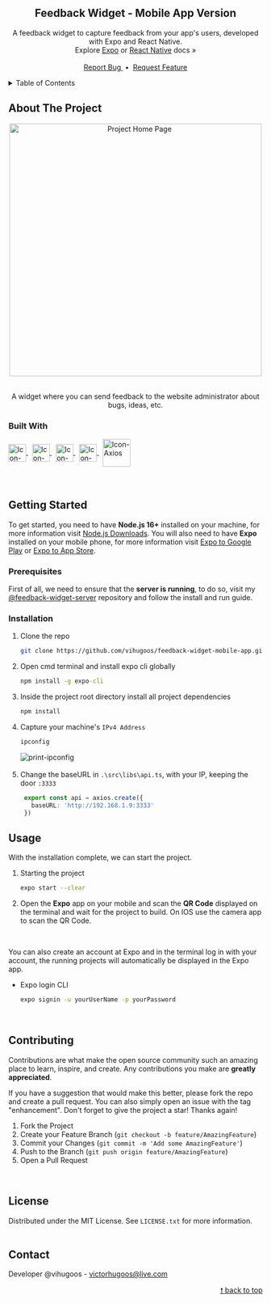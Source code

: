 <div id="top"> </div>

<!---- PROJECT LOGO ----> 
<div align="center">

  <h2 align="center"> 
    Feedback Widget - Mobile App Version 
  </h2>
  
  <p align="center">
    A feedback widget to capture feedback from your app's users, developed with Expo and React Native. <br/>
    Explore <a href="https://docs.expo.dev/">Expo</a> or <a href="https://reactnative.dev/docs/getting-started">React Native</a> docs &#187; <br/> <br/>
    <a href="https://github.com/vihugoos/feedback-widget-mobile/issues"> Report Bug </a> &nbsp;•&nbsp;
    <a href="https://github.com/vihugoos/feedback-widget-mobile/issues"> Request Feature </a>
  </p>
</div>


<!---- TABLE OF CONTENTS ----> 
<details>
  <summary> Table of Contents </summary>
  <ol>
    <li>
      <a href="#about-the-project"> About The Project </a>
      <ul>
        <li><a href="#built-with"> Built With </a></li>
      </ul>
    </li>
    <li>
      <a href="#getting-started"> Getting Started </a>
      <ul>
        <li><a href="#prerequisites"> Prerequisites </a></li>
        <li><a href="#installation"> Installation </a></li>
      </ul>
    </li>
    <li><a href="#usage"> Usage </a></li>
    <li><a href="#contributing"> Contributing </a></li>
    <li><a href="#license"> License </a></li>
    <li><a href="#contact"> Contact </a></li>
  </ol>
</details>


<!---- THE PROJECT ---->
## About The Project

<div align="center">
  <img src="https://user-images.githubusercontent.com/44311634/178160642-be38b691-954f-4e5c-a0fa-16acc0c4700f.gif" align="center" height="500" alt="Project Home Page">
  <br/> <br/> 
  <p> A widget where you can send feedback to the website administrator about bugs, ideas, etc. </p>
</div>

### Built With 

<div style="display: inline_block">
    <!-- Icon Node.js --> 
    <a href="https://nodejs.org/en/docs/"> 
      <img align="center" alt="Icon-Node.js" height="35" src="https://cdn.jsdelivr.net/gh/devicons/devicon/icons/nodejs/nodejs-original.svg"> 
    </a> &nbsp;
    <!-- Icon TypeScript --> 
    <a href="https://www.typescriptlang.org/docs/"> 
      <img align="center" alt="Icon-TypeScript" height="35" src="https://cdn.jsdelivr.net/gh/devicons/devicon/icons/typescript/typescript-original.svg"> 
    </a> &nbsp;
    <!-- Icon Expo --> 
    <a href="https://docs.expo.dev/"> 
      <img align="center" alt="Icon-Expo" height="35" src="https://user-images.githubusercontent.com/44311634/178088819-374d1241-cef7-4f68-b400-4a33ccec45e2.png"> 
    </a> &nbsp;
    <!-- Icon React -->
    <a href="https://reactjs.org/docs/getting-started.html"> 
      <img align="center" alt="Icon-React" height="35" src="https://user-images.githubusercontent.com/44311634/178088844-02a9c9ba-28b9-4ef6-87f0-d12d52ceaf0b.png"> 
    </a> &nbsp;
    <!-- Icon Axios -->
    <a href="https://axios-http.com/docs/intro"> 
      <img align="center" alt="Icon-Axios" height="55" src="https://user-images.githubusercontent.com/44311634/178089407-0176462e-7e60-4f4f-9ad8-5429a22b2c5c.png"> 
    </a>
</div>

<br/>
<br/>


<!---- GETTING STARTED ----> 
## Getting Started

To get started, you need to have <strong>Node.js 16+</strong> installed on your machine, for more information visit <a href="https://nodejs.org/en/download/"> Node.js Downloads</a>. You will also need to have <strong>Expo</strong> installed on your mobile phone, for more information visit <a href="https://play.google.com/store/apps/details?id=host.exp.exponent">Expo to Google Play</a> or <a href="https://apps.apple.com/app/expo-go/id982107779">Expo to App Store</a>. 


### Prerequisites 

First of all, we need to ensure that the <strong>server is running</strong>, to do so, visit my <a href="https://github.com/vihugoos/feedback-widget-server">@feedback-widget-server</a> repository and follow the install and run guide. 


### Installation 

1. Clone the repo 
   ```bash
   git clone https://github.com/vihugoos/feedback-widget-mobile-app.git
   ```
2. Open cmd terminal and install expo cli globally 
   ```cmd
   npm install -g expo-cli
   ```
3. Inside the project root directory install all project dependencies 
   ```cmd
   npm install
   ```
4. Capture your machine's `IPv4 Address`
   ```cmd
   ipconfig
   ```
   <img align="center" alt="print-ipconfig" src="https://user-images.githubusercontent.com/44311634/178123996-7183d436-2bd2-4f5e-b8ac-2ecd8f3d0737.jpg">
   <br/> <br/> 
5. Change the baseURL in `.\src\libs\api.ts`, with your IP, keeping the door `:3333` 
   ```ts
    export const api = axios.create({
      baseURL: 'http://192.168.1.9:3333'
    })
   ```
 

<!---- USAGE EXAMPLES ----> 
## Usage

With the installation complete, we can start the project.

1. Starting the project 
   ```bash
   expo start --clear 
   ```


2. Open the <strong>Expo</strong> app on your mobile and scan the <strong>QR Code</strong> displayed on the terminal and wait for the project to build. On IOS use the camera app to scan the QR Code. 

<br/>

You can also create an account at Expo and in the terminal log in with your account, the running projects will automatically be displayed in the Expo app.

* Expo login CLI
   ```bash
   expo signin -u yourUserName -p yourPassword 
   ```
<br/> 


<!---- CONTRIBUTING ---->
## Contributing

Contributions are what make the open source community such an amazing place to learn, inspire, and create. Any contributions you make are **greatly appreciated**.

If you have a suggestion that would make this better, please fork the repo and create a pull request. You can also simply open an issue with the tag "enhancement".
Don't forget to give the project a star! Thanks again!

1. Fork the Project
2. Create your Feature Branch (`git checkout -b feature/AmazingFeature`)
3. Commit your Changes (`git commit -m 'Add some AmazingFeature'`)
4. Push to the Branch (`git push origin feature/AmazingFeature`)
5. Open a Pull Request
<br/>


<!---- LICENSE ----> 
## License

Distributed under the MIT License. See `LICENSE.txt` for more information.
<br/> <br/> 


<!---- CONTACT ---->
## Contact

Developer @vihugoos - victorhugoos@live.com 

<p align="right"><a href="#top"> &#129045; back to top </a></p> 
